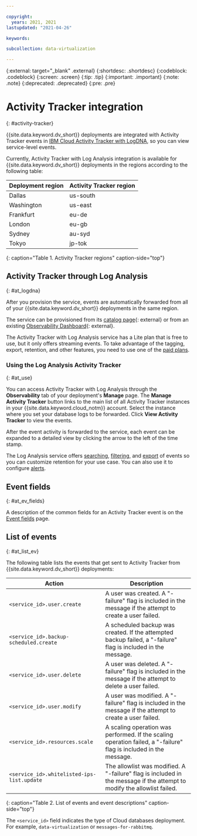 ```yaml
---

copyright:
  years: 2021, 2021
lastupdated: "2021-04-26"

keywords: 

subcollection: data-virtualization

---
```


<!-- Attribute definitions --> 
{:external: target="_blank" .external}
{:shortdesc: .shortdesc}
{:codeblock: .codeblock}
{:screen: .screen}
{:tip: .tip}
{:important: .important}
{:note: .note}
{:deprecated: .deprecated}
{:pre: .pre}

# Activity Tracker integration
{: #activity-tracker}

{{site.data.keyword.dv_short}} deployments are integrated with Activity Tracker events in [IBM Cloud Activity Tracker with LogDNA](/docs/Log-Analysis-with-LogDNA?topic=Log-Analysis-with-LogDNA-getting-started), so you can view service-level events.

Currently, Activity Tracker with Log Analysis integration is available for {{site.data.keyword.dv_short}} deployments in the regions according to the following table: 

| Deployment region | Activity Tracker region |
|----------|-----------|
| Dallas | us-south |
| Washington | us-east |
| Frankfurt | eu-de |
| London | eu-gb |
| Sydney | au-syd |
| Tokyo | jp-tok |
{: caption="Table 1. Activity Tracker regions" caption-side="top"}


## Activity Tracker through Log Analysis
{: #at_logdna}

After you provision the service, events are automatically forwarded from all of your {{site.data.keyword.dv_short}} deployments in the same region.

The service can be provisioned from its [catalog page](https://cloud.ibm.com/catalog/services/logdna?callback=%2Fobserve%2Flogging%2Fcreate){: external} or from an existing [Observability Dashboard](https://cloud.ibm.com/observe/activitytracker){: external}.

The Activity Tracker with Log Analysis service has a Lite plan that is free to use, but it only offers streaming events. To take advantage of the tagging, export, retention, and other features, you need to use one of the [paid plans](/docs/log-analysis?topic=log-analysis-service_plans)<!-- [paid plans](/docs/Log-Analysis-with-LogDNA?topic=LogDNA-about#overview_pricing_plans) -->.

### Using the Log Analysis Activity Tracker
{: #at_use}

You can access Activity Tracker with Log Analysis through the **Observability** tab of your deployment's **Manage** page. The **Manage Activity Tracker** button links to the main list of all Activity Tracker instances in your {{site.data.keyword.cloud_notm}} account. Select the instance where you set your database logs to be forwarded. Click **View Activity Tracker** to view the events.

After the event activity is forwarded to the service, each event can be expanded to a detailed view by clicking the arrow to the left of the time stamp.

The Log Analysis service offers [searching](/docs/Log-Analysis-with-LogDNA?topic=Log-Analysis-with-LogDNA-view_logs#view_logs_step6), [filtering](/docs/Log-Analysis-with-LogDNA?topic=Log-Analysis-with-LogDNA-view_logs#view_logs_step5), and [export](/docs/Log-Analysis-with-LogDNA?topic=Log-Analysis-with-LogDNA-export#export) of events so you can customize retention for your use case. You can also use it to configure [alerts](/docs/Log-Analysis-with-LogDNA?topic=Log-Analysis-with-LogDNA-alerts).

## Event fields
{: #at_ev_fields}

A description of the common fields for an Activity Tracker event is on the [Event fields](/docs/Activity-Tracker-with-LogDNA?topic=Activity-Tracker-with-LogDNA-event) page.

## List of events
{: #at_list_ev}

The following table lists the events that get sent to Activity Tracker from {{site.data.keyword.dv_short}} deployments:

| Action | Description |
|-------|-------|
| `<service_id>.user.create`| A user was created. A "-failure" flag is included in the message if the attempt to create a user failed. |
| `<service_id>.backup-scheduled.create`| A scheduled backup was created. If the attempted backup failed, a "-failure" flag is included in the message. |
| `<service_id>.user.delete`| A user was deleted. A "-failure" flag is included in the message if the attempt to delete a user failed. |
| `<service_id>.user.modify`| A user was modified. A "-failure" flag is included in the message if the attempt to create a user failed. |
| `<service_id>.resources.scale`| A scaling operation was performed. If the scaling operation failed, a "-failure" flag is included in the message. |
| `<service_id>.whitelisted-ips-list.update`| The allowlist was modified. A "-failure" flag is included in the message if the attempt to modify the allowlist failed. |
{: caption="Table 2. List of events and event descriptions" caption-side="top"}

The `<service_id>` field indicates the type of Cloud databases deployment. For example, `data-virtualization` or `messages-for-rabbitmq`.


